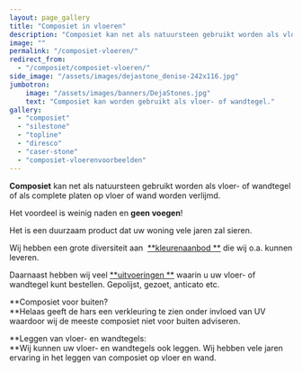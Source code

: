 ```yaml
---
layout: page_gallery
title: "Composiet in vloeren"
description: "Composiet kan net als natuursteen gebruikt worden als vloer- of wandtegel of als complete platen op vloer of wand worden verlijmd."
image: ""
permalink: "/composiet-vloeren/"
redirect_from:
  - "/composiet/composiet-vloeren/"
side_image: "/assets/images/dejastone_denise-242x116.jpg"
jumbotron:
    image: "/assets/images/banners/DejaStones.jpg"
    text: "Composiet kan worden gebruikt als vloer- of wandtegel."
gallery: 
  - "composiet"  
  - "silestone" 
  - "topline" 
  - "diresco" 
  - "caser-stone"
  - "composiet-vloerenvoorbeelden"       
---
```


**Composiet** kan net als natuursteen gebruikt worden als vloer- of wandtegel of als complete platen op vloer of wand worden verlijmd.

Het voordeel is weinig naden en **geen voegen**!

Het is een duurzaam product dat uw woning vele jaren zal sieren.

Wij hebben een grote diversiteit aan  [**kleurenaanbod **](/composiet-kleurenaanbod/) die wij o.a. kunnen leveren.

Daarnaast hebben wij veel [**uitvoeringen **](/composiet-overig/) waarin u uw vloer- of wandtegel kunt bestellen. Gepolijst, gezoet, anticato etc.

**Composiet voor buiten?  
**Helaas geeft de hars een verkleuring te zien onder invloed van UV waardoor wij de meeste composiet niet voor buiten adviseren.

**Leggen van vloer- en wandtegels:  
**Wij kunnen uw vloer- en wandtegels ook leggen. Wij hebben vele jaren ervaring in het leggen van composiet op vloer en wand.
